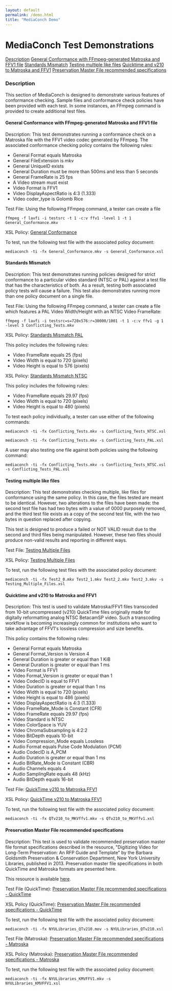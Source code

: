 ```yaml
---
layout: default
permalink: /demo.html
title: "MediaConch Demo"
---
```


# MediaConch Test Demonstrations

[Description](#description)
[General Conformance with FFmpeg-generated Matroska and FFV1 file](#general-conformance-with-ffmpeg-generated-matroska-and-ffv1-file)
[Standards Mismatch](#standards-mismatch)
[Testing multiple like files](#testing-multiple-like-files)
[Quicktime and v210 to Matroska and FFV1](#quicktime-and-v210-to-matroska-and-ffv1)
[Preservation Master File recommended specifications](#preservation-master-file-recommended-specifications)

### Description

This section of MediaConch is designed to demonstrate various features of conformance checking. Sample files and conformance check policies have been provided with each test. In some instances, an FFmpeg command is provided to create additional test files. 

#### General Conformance with FFmpeg-generated Matroska and FFV1 file

Description: This test demonstrates running a conformance check on a Matroska file with the FFV1 video codec generated by FFmpeg. The associated conformance checking policy contains the following rules:

- General Format equals Matroska
- General FileExtension is mkv
- General UniqueID exists
- General Duration must be more than 500ms and less than 5 seconds
- General FrameRate is 25 fps
- A Video stream must exist
- Video Format is FFV1
- Video DisplayAspectRatio is 4:3 (1.333)
- Video coder_type is Golomb Rice

Test File: Using the following FFmpeg command, a tester can create a file

`ffmpeg -f lavfi -i testsrc -t 1 -c:v ffv1 -level 1 -t 1 General_Conformance.mkv`

XSL Policy: [General Conformance](files/General_Conformance.xsl)

To test, run the following test file with the associated policy document:

`mediaconch -ti -fx General_Conformance.mkv -s General_Conformance.xsl`

#### Standards Mismatch

Description: This test demonstrates running policies designed for strict conformance to a particular video standard (NTSC or PAL) against a test file that has the characteristics of both. As a result, testing both associated policy tests will cause a failure. This test also demonstrates running more than one policy document on a single file. 

Test File: Using the following FFmpeg command, a tester can create a file which features a PAL Video Width/Height with an NTSC Video FrameRate: 

`ffmpeg -f lavfi -i testsrc=s=720x576:r=30000/1001 -t 1 -c:v ffv1 -g 1 -level 3 Conflicting_Tests.mkv`

XSL Policy: [Standards Mismatch PAL](files/Standards_Mismatch_PAL.xsl)

This policy includes the following rules:

- Video FrameRate equals 25 (fps)
- Video Width is equal to 720 (pixels)
- Video Height is equal to 576 (pixels)

XSL Policy: [Standards Mismatch NTSC](files/Standards_Mismatch_NTSC.xsl)

This policy includes the following rules:

- Video FrameRate equals 29.97 (fps)
- Video Width is equal to 720 (pixels)
- Video Height is equal to 480 (pixels)

To test each policy individually, a tester can use either of the following commands:

`mediaconch -ti -fx Conflicting_Tests.mkv -s Conflicting_Tests_NTSC.xsl`

`mediaconch -ti -fx Conflicting_Tests.mkv -s Conflicting_Tests_PAL.xsl`

A user may also testing one file against both policies using the following command:

`mediaconch -ti -fx Conflicting_Tests.mkv -s Conflicting_Tests_NTSC.xsl -s Conflicting_Tests_PAL.xsl`

#### Testing multiple like files

Description: This test demonstrates checking multiple, like files for conformance using the same policy. In this case, the files tested are meant to be identical. However, two alterations to the files have been made: the second test file has had two bytes with a value of 0000 purposely removed, and the third test file exists as a copy of the second test file, with the two bytes in question replaced after copying. 

This test is designed to produce a failed or NOT VALID result due to the second and third files being manipulated. However, these two files should produce non-valid results and reporting in different ways. 

Test File: [Testing Multiple Files](TBD)

XSL Policy: [Testing Multiple Files](files/Testing_Multiple_Files.xsl)

To test, run the following test files with the associated policy document:

`mediaconch -ti -fx Test2_0.mkv Test2_1.mkv Test2_2.mkv Test2_3.mkv -s Testing_Multiple_Files.xsl`

#### Quicktime and v210 to Matroska and FFV1 

Description: This test is used to validate Matroska/FFV1 files transcoded from 10-bit uncompressed (v210) QuickTime files originally made for digitally reformatting analog NTSC BetacamSP video. Such a transcoding workflow is becoming increasingly common for institutions who want to take advantage of FFV1's lossless compression and size benefits.  

This policy contains the following rules:

- General Format equals Matroska
- General Format_Version is Version 4
- General Duration is greater or equal than 1 KiB
- General Duration is greater or equal than 1 ms
- Video Format is FFV1
- Video Format_Version is greater or equal than 1
- Video CodecID is equal to FFV1
- Video Duration is greater or equal than 1 ms
- Video Width is equal to 720 (pixels)
- Video Height is equal to 486 (pixels)
- Video DisplayAspectRatio is 4:3 (1.333)
- Video FrameRate_Mode is Constant (CFR)
- Video FrameRate equals 29.97 (fps)
- Video Standard is NTSC
- Video ColorSpace is YUV
- Video ChromaSubsampling is 4:2:2
- Video BitDepth equals 10-bit
- Video Compression_Mode equals Lossless
- Audio Format equals Pulse Code Modulation (PCM)
- Audio CodecID is A_PCM
- Audio Duration is greater or equal than 1 ms
- Audio BitRate_Mode is Constant (CBR)
- Audio Channels equals 4
- Audio SamplingRate equals 48 (kHz)
- Audio BitDepth equals 16-bit

Test File: [QuickTime v210 to Matroska FFV1](files/QTv210_to_MKVffv1.mkv)

XSL Policy: [QuickTime v210 to Matroska FFV1](files/QTv210_to_MKVffv1.xsl)

To test, run the following test file with the associated policy document:

`mediaconch -ti -fx QTv210_to_MKVffv1.mkv -s QTv210_to_MKVffv1.xsl`

#### Preservation Master File recommended specifications

Description: This test is used to validate recommended preservation master file format specifications described in the resource, "Digitizing Video for Long-Term Preservation: An RFP Guide and Template" by the Barbara Goldsmith Preservation & Conservation Department, New York University Libraries, published in 2013. Preservation master file specifications in both QuickTime and Matroska formats are pesented here. 

This resource is available [here](https://library.nyu.edu/preservation/VARRFP.pdf). 

Test File (QuickTime): [Preservation Master File recommended specifications - QuickTime](files/NYULibraries_QTv210.mov)

XSL Policy (QuickTime): [Preservation Master File recommended specifications - QuickTime](files/NYULibraries_QTv210.xsl)

To test, run the following test file with the associated policy document:

`mediaconch -ti -fx NYULibraries_QTv210.mov -s NYULibraries_QTv210.xsl`

Test File (Matroska): [Preservation Master File recommended specifications - Matroska](files/NYULibraries_KMVFFV1.mkv)

XSL Policy (Matroska): [Preservation Master File recommended specifications - Matroska](files/NYULibraries_KMVFFV1.xsl)

To test, run the following test file with the associated policy document:

`mediaconch -ti -fx NYULibraries_KMVFFV1.mkv -s NYULibraries_KMVFFV1.xsl`



